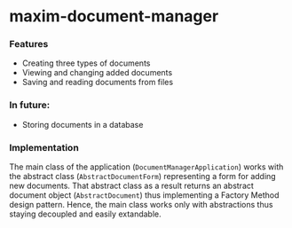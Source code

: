 # maxim-document-manager

### Features
- Creating three types of documents
- Viewing and changing added documents
- Saving and reading documents from files
### In future:
- Storing documents in a database

### Implementation
The main class of the application (`DocumentManagerApplication`) works with the abstract class (`AbstractDocumentForm`) representing a form for adding new documents.
That abstract class as a result returns an abstract document object (`AbstractDocument`) thus implementing a Factory Method design pattern. Hence, the main class 
works only with abstractions thus staying decoupled and easily extandable.
